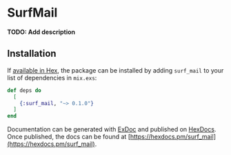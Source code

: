 # SurfMail

**TODO: Add description**

## Installation

If [available in Hex](https://hex.pm/docs/publish), the package can be installed
by adding `surf_mail` to your list of dependencies in `mix.exs`:

```elixir
def deps do
  [
    {:surf_mail, "~> 0.1.0"}
  ]
end
```

Documentation can be generated with [ExDoc](https://github.com/elixir-lang/ex_doc)
and published on [HexDocs](https://hexdocs.pm). Once published, the docs can
be found at [https://hexdocs.pm/surf_mail](https://hexdocs.pm/surf_mail).

